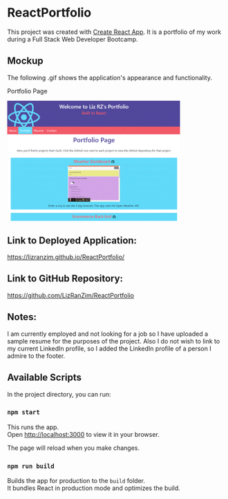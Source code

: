 # ReactPortfolio

This project was created with [Create React App](https://github.com/facebook/create-react-app). It is a portfolio of my work during a Full Stack Web Developer Bootcamp.


## Mockup

The following .gif shows the application's appearance and functionality.

Portfolio Page

<img src=".\assets\ReactPortfolio.GIF" width="400"> 

## Link to Deployed Application:
https://lizranzim.github.io/ReactPortfolio/

## Link to GitHub Repository:
https://github.com/LizRanZim/ReactPortfolio

## Notes: 
I am currently employed and not looking for a job so I have uploaded a sample resume for the purposes of the project. Also I do not wish to link to my current LinkedIn profile, so I added the LinkedIn profile of a person I admire to the footer.

## Available Scripts

In the project directory, you can run:

### `npm start`

This runs the app.\
Open [http://localhost:3000](http://localhost:3000) to view it in your browser.

The page will reload when you make changes.


### `npm run build`

Builds the app for production to the `build` folder.\
It bundles React in production mode and optimizes the build.

